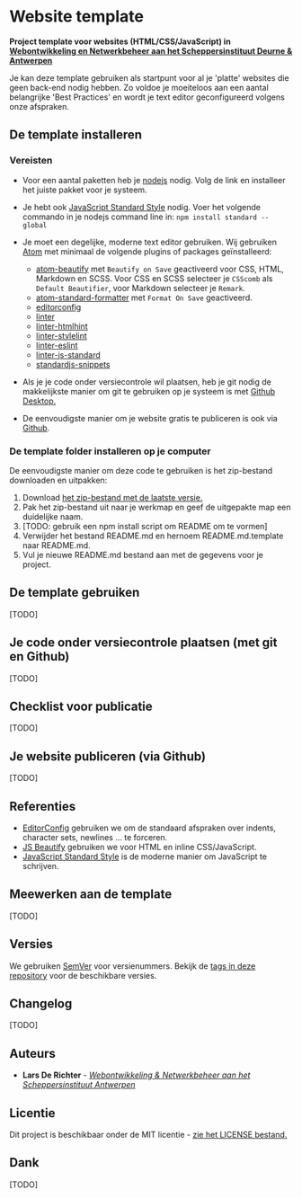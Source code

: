 # Website template

**Project template voor websites (HTML/CSS/JavaScript) in [Webontwikkeling en Netwerkbeheer aan het Scheppersinstituut Deurne & Antwerpen](http://7wn.be/)**

Je kan deze template gebruiken als startpunt voor al je 'platte' websites die geen back-end nodig hebben. Zo voldoe je moeiteloos aan een aantal belangrijke 'Best Practices' en wordt je text editor geconfigureerd volgens onze afspraken.

## De template installeren

### Vereisten

-   Voor een aantal paketten heb je [nodejs](https://nodejs.org/) nodig. Volg de link en installeer het juiste pakket voor je systeem.
-   Je hebt ook [JavaScript Standard Style](https://standardjs.com/index.html#install) nodig. Voer het volgende commando in je nodejs command line in: `npm install standard --global`

-   Je moet een degelijke, moderne text editor gebruiken. Wij gebruiken [Atom](https://atom.io/) met minimaal de volgende plugins of packages geïnstalleerd:
    -   [atom-beautify](https://atom.io/packages/atom-beautify) met `Beautify on Save` geactiveerd voor CSS, HTML, Markdown en SCSS. Voor CSS en SCSS selecteer je `CSScomb` als `Default Beautifier`, voor  Markdown selecteer je `Remark`.
    -   [atom-standard-formatter](https://atom.io/packages/standard-formatter) met `Format On Save` geactiveerd.
    -   [editorconfig](https://atom.io/packages/editorconfig)
    -   [linter](https://atom.io/packages/linter)
    -   [linter-htmlhint](https://atom.io/packages/linter)
    -   [linter-stylelint](https://atom.io/packages/linter-stylelint)
    -   [linter-eslint](https://atom.io/packages/linter-eslint)
    -   [linter-js-standard](https://atom.io/packages/linter-js-standard)
    -   [standardjs-snippets](https://atom.io/packages/standardjs-snippets)
-   Als je je code onder versiecontrole wil plaatsen, heb je git nodig de makkelijkste manier om git te gebruiken op je systeem is met [Github Desktop.](https://desktop.github.com/)
-   De eenvoudigste manier om je website gratis te publiceren is ook via [Github](http://github.com).

### De template folder installeren op je computer

De eenvoudigste manier om deze code te gebruiken is het zip-bestand downloaden en uitpakken:

1.  Download [het zip-bestand met de laatste versie.](https://github.com/7-WN/website-template/archive/master.zip)
2.  Pak het zip-bestand uit naar je werkmap en geef de uitgepakte map een duidelijke naam.
3.  [TODO: gebruik een npm install script om README om te vormen]
4.  Verwijder het bestand README.md en hernoem README.md.template naar README.md.
5.  Vul je nieuwe README.md bestand aan met de gegevens voor je project.

## De template gebruiken

[TODO]

## Je code onder versiecontrole plaatsen (met git en Github)

[TODO]

## Checklist voor publicatie

[TODO]

## Je website publiceren (via Github)

[TODO]

## Referenties

-   [EditorConfig](http://editorconfig.org/) gebruiken we om de standaard afspraken over indents, character sets, newlines … te forceren.
-   [JS Beautify](https://github.com/beautify-web/js-beautify) gebruiken we voor HTML en inline CSS/JavaScript.
-   [JavaScript Standard Style](https://standardjs.com/) is de moderne manier om JavaScript te schrijven.

## Meewerken aan de template

[TODO]

## Versies

We gebruiken [SemVer](http://semver.org/) voor versienummers. Bekijk de [tags in deze repository](https://github.com/7-WN/website-template/tags) voor de beschikbare versies.

## Changelog

[TODO]

## Auteurs

-   **Lars De Richter** - _[Webontwikkeling & Netwerkbeheer aan het Scheppersinstituut Antwerpen](http://7wn.be/)_

## Licentie

Dit project is beschikbaar onder de MIT licentie - [zie het LICENSE bestand.](LICENSE)

## Dank

[TODO]
